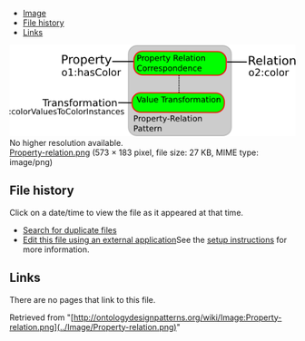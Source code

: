 * [Image](../Image/Property-relation.png#file)
* [File history](../Image/Property-relation.png#filehistory)
* [Links](../Image/Property-relation.png#filelinks)

[![Image:Property-relation.png](../images/b/be/Property-relation.png)](../images/b/be/Property-relation.png)  
No higher resolution available.  
[Property-relation.png](../images/b/be/Property-relation.png)‎ (573 × 183 pixel, file size: 27 KB, MIME type: image/png)

## File history

Click on a date/time to view the file as it appeared at that time.



  
* [Search for duplicate files](http://ontologydesignpatterns.org/wiki/Special:FileDuplicateSearch/Property-relation.png "Special:FileDuplicateSearch/Property-relation.png")
* [Edit this file using an external application](http://ontologydesignpatterns.org/wiki/index.php?title=Image:Property-relation.png&action=edit&externaledit=true&mode=file "Image:Property-relation.png")See the [setup instructions](http://www.mediawiki.org/wiki/Manual:External_editors "http://www.mediawiki.org/wiki/Manual:External_editors") for more information.

## Links



There are no pages that link to this file.




Retrieved from "[http://ontologydesignpatterns.org/wiki/Image:Property-relation.png](../Image/Property-relation.png)"